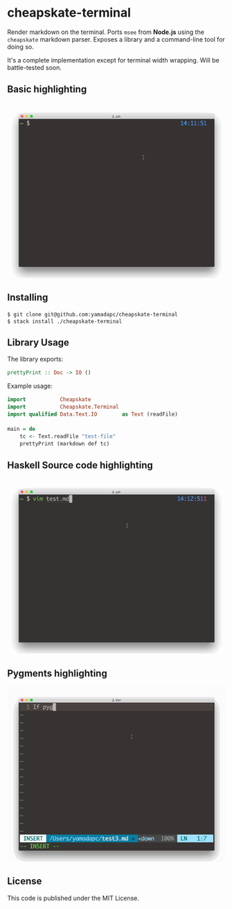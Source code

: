 # cheapskate-terminal
Render markdown on the terminal. Ports `msee` from **Node.js** using the
`cheapskate` markdown parser. Exposes a library and a command-line tool for
doing so.

It's a complete implementation except for terminal width wrapping. Will be
battle-tested soon.

## Basic highlighting
![](/demo.gif)

## Installing
```
$ git clone git@github.com:yamadapc/cheapskate-terminal
$ stack install ./cheapskate-terminal
```

## Library Usage
The library exports:
```haskell
prettyPrint :: Doc -> IO ()
```

Example usage:
```haskell
import           Cheapskate
import           Cheapskate.Terminal
import qualified Data.Text.IO        as Text (readFile)

main = do
    tc <- Text.readFile "test-file"
    prettyPrint (markdown def tc)
```

## Haskell Source code highlighting
![](/demo2.gif)

## Pygments highlighting
![](/demo3.gif)

## License
This code is published under the MIT License.
